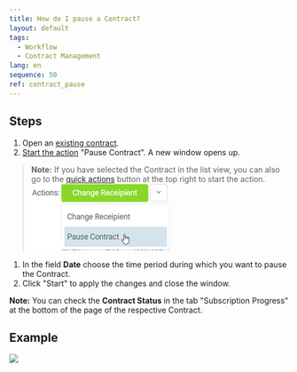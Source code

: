 ```yaml
---
title: How do I pause a Contract?
layout: default
tags:
  - Workflow
  - Contract Management
lang: en
sequence: 50
ref: contract_pause
---
```


## Steps
1. Open an [existing contract](Create_contract).
1. [Start the action](StartAction) "Pause Contract". A new window opens up.
 >**Note:** If you have selected the Contract in the list view, you can also go to the [quick actions](StartAction) button at the top right to start the action.<br>
 ![](assets/Pause_contract_button.png)

1. In the field **Date** choose the time period during which you want to pause the Contract.
1. Click "Start" to apply the changes and close the window.

**Note:** You can check the **Contract Status** in the tab "Subscription Progress" at the bottom of the page of the respective Contract.

## Example
![](assets/Contract_pause.gif)
